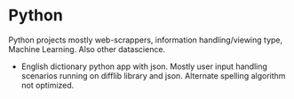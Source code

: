 # Python
Python projects mostly web-scrappers, information handling/viewing type, Machine Learning. Also other datascience. 
* English dictionary python app with json. Mostly user input handling scenarios running on difflib library and json. Alternate spelling algorithm not optimized.
